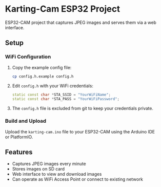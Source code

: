 # Karting-Cam ESP32 Project

ESP32-CAM project that captures JPEG images and serves them via a web interface.

## Setup

### WiFi Configuration

1. Copy the example config file:
   ```bash
   cp config.h.example config.h
   ```

2. Edit `config.h` with your WiFi credentials:
   ```cpp
   static const char *STA_SSID = "YourWiFiName";
   static const char *STA_PASS = "YourWiFiPassword";
   ```

3. The `config.h` file is excluded from git to keep your credentials private.

### Build and Upload

Upload the `karting-cam.ino` file to your ESP32-CAM using the Arduino IDE or PlatformIO.

## Features

- Captures JPEG images every minute
- Stores images on SD card
- Web interface to view and download images
- Can operate as WiFi Access Point or connect to existing network
